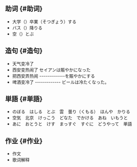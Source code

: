 
## 助词 {#助词}

-   大学（）卒業（そつぎょう）する
-   バス（）降りる
-   空（）とぶ

<!--more-->


## 造句 {#造句}

-   天气变冷了
-   西安变热闹了 セイアンは賑やかになった
-   把西安弄热闹 -------------を賑やかにする
-   啤酒变冷了    ------------- ビールは冷たくなった。


## 単語 {#単語}

-   のぼる　はしる　とぶ　雲　曇り（くもる）　ほんや　かりる
-   空気　北京　けっこう　どなた　でかける　あね　いもうと
-   あに　おとうと　けす　まっすぐ　すぐに　どうやって　単語


## 作业 {#作业}

-   作文
-   歌词解释

